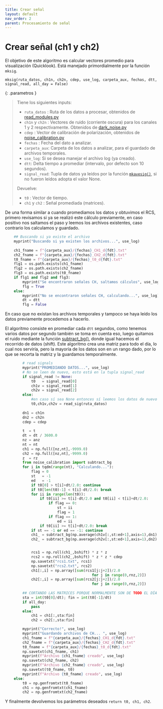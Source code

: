 ```yaml
---
title: Crear señal
layout: default
nav_order: 2
parent: Procesamiento de señal
---
```


# Crear señal (ch1 y ch2)
El objetivo de este algoritmo es calcular vectores promedio para visualización (Quicklook). Está manejado primordialmente por la función `mksig`.

`mksig(ruta_datos, ch1n, ch2n, cdep, use_log, carpeta_aux, fechas, dtt, signal_read, all_day = False)`

{: .parametros }
> Tiene los siguientes inputs:
> - `ruta_datos` : Ruta de los datos a procesar, obtenidos de [read_modules.py](../preanalisis/read_modules)
> - `ch1n` y `ch2n` : Vectores de ruido (corriente oscura) para los canales 1 y 2 respectivamente. Obtenidos de [dark_noise.py](../ruidocalib/dark_noise) 
> - `cdep` : Vector de calibración de polarización, obtenidos de [noise_calibration.py](../ruidocalib/calibracion)
> - `fechas` : Fecha del dato a analizar.
> - `carpeta_aux`: Carpeta de los datos a analizar, para el guardado de archivos temporales.
> - `use_log`: Si se desea manejar el archivo log (ya creado).
> - `dtt`: Delta tiempo a promediar (intervalo, por defecto son 10 segundos).
> - `signal_read`: Tupla de datos ya leídos por la función [`mkavesig()`](average_sig.md), si no fueron leídos adopta el valor None.
>   
> Devuelve:
> - `t0` : Vector de tiempo.
> - `ch1` y `ch2` : Señal promediada (matrices).


De una forma similar a cuando promediamos los datos y obtuvimos el RCS, primero revisamos si ya se realizó este cálculo previamente, en caso positivo nos saltamos el paso y leemos los archivos existentes, caso contrario los calculamos y guardado.

```python
    ## Buscando si ya existe el archivo
    myprint("Buscando si ya existen los archivos...", use_log)
    
    ch1_fname = f"{carpeta_aux}/{fechas}_CH1_d{fdt}.txt"
    ch2_fname = f"{carpeta_aux}/{fechas}_CH2_d{fdt}.txt"
    t0_fname = f"{carpeta_aux}/{fechas}_t0_d{fdt}.txt"
    flg1 = os.path.exists(ch1_fname)
    flg2 = os.path.exists(ch2_fname)
    flg3 = os.path.exists(t0_fname) 
    if flg1 and flg2 and flg3:
        myprint("Se encontraron señales CH, saltamos cálculos", use_log)
        flg = True
    else:
        myprint("No se encontraron señales CH, calculando...", use_log)
        dt = dtt
        flg = False
```

En caso que no existan los archivos temporales y tampoco se haya leído los datos previamente procedemos a hacerlo.

El algoritmo consiste en promediar cada `dtt` segundos, como tenemos varios datos por segundo también se toma en cuenta eso, luego quitamos el ruido mediante la función [subtract_bg()](../ruidocalib/dark_noise), donde igual hacemos el recorrido de datos (shift). Este algoritmo crea una matriz para todo el día, lo cual nos serviría, pero la mayoría de los datos son en un rango dado, por lo que se recorta la matriz y la guardamos temporalmente.

```python
        # read signals
        myprint("PROMEDIANDO DATOS...", use_log)
        # No se leen de nuevo, esto está en la tupla signal_read
        if signal_read != None:
            t0   = signal_read[0]
            ch1v = signal_read[1]
            ch2v = signal_read[2]
        else:
            #en caso sí sea None entonces sí leemos los datos de nuevo
            t0,ch1v,ch2v = read_sig(ruta_datos)
        
        dn1 = ch1n
        dn2 = ch2n    
        cdep = cdep
        
        t  = t
        dt = dt / 3600.0
        nz = anz
        nt = nt
        ch1 = np.full([nz,nt],-9999.0)
        ch2 = np.full([nz,nt],-9999.0)
        z  = rz
        from noise_calibration import subtract_bg
        for i in tqdm(range(nt), "Calculando..."):
            flag = 0
            st   = -1
            ed   = -1
            if t0[0] > t[i]+dt/2.0: continue
            if t0[len(t0)-1] < t[i]-dt/2.0: break
            for ii in range(len(t0)):
                if t0[ii] >= t[i]-dt/2.0 and t0[ii] < t[i]+dt/2.0:
                    if flag == 0:
                        st = ii
                        flag = 1
                    if flag == 1:
                        ed = ii
                if t0[ii] >= t[i]+dt/2.0: break
            if st == -1 or ed == -1: continue
            ch1_ = subtract_bg(np.average(ch1v[:,st:ed+1],axis=1),dn1)
            ch2_ = subtract_bg(np.average(ch2v[:,st:ed+1],axis=1),dn2)


            rcs1 = np.roll(ch1_,bshift) * z * z
            rcs2 = np.roll(ch2_,bshift) * z * z * cdep
            np.savetxt("rcs1.txt", rcs1)
            np.savetxt("rcs2.txt", rcs2)
            ch1[:,i] = np.array([sum(rcs1[j:j+2])/2.0 
                                        for j in range(0,rnz,2)])
            ch2[:,i] = np.array([sum(rcs2[j:j+2])/2.0 
                                        for j in range(0,rnz,2)])
            
        ## CORTANDO LAS MATRICES PORQUE NORMALMENTE SON DE TODO EL DÍA
        sta = int(t0[0]/dt); fin = int(t0[-1]/dt)
        if all_day:
            pass
        else:
            ch1 = ch1[:,sta:fin]
            ch2 = ch2[:,sta:fin]

        myprint("Correcto!", use_log)
        myprint("Guardando archivos de CH... ", use_log)
        ch1_fname = f"{carpeta_aux}/{fechas}_CH1_d{fdt}.txt"
        ch2_fname = f"{carpeta_aux}/{fechas}_CH2_d{fdt}.txt"
        t0_fname = f"{carpeta_aux}/{fechas}_t0_d{fdt}.txt"
        np.savetxt(ch1_fname, ch1)
        myprint(f"Archivo {ch1_fname} creado", use_log)
        np.savetxt(ch2_fname, ch2)
        myprint(f"Archivo {ch2_fname} creado", use_log)
        np.savetxt(t0_fname, t0)
        myprint(f"Archivo {t0_fname} creado", use_log)
    else:
        t0 = np.genfromtxt(t0_fname)
        ch1 = np.genfromtxt(ch1_fname)
        ch2 = np.genfromtxt(ch2_fname)
```

Y finalmente devolvemos los parámetros deseados `return t0, ch1, ch2`.




